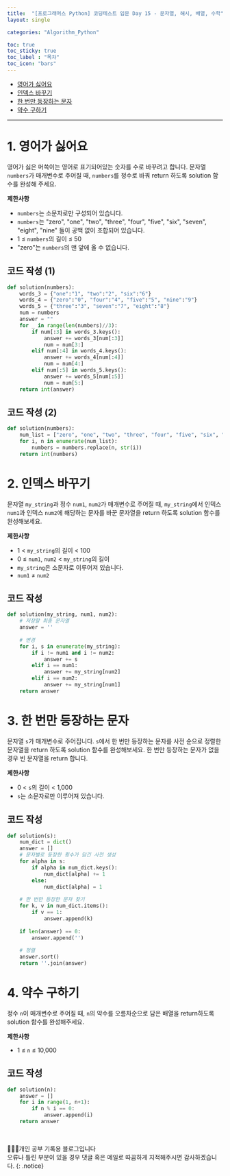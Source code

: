 ```yaml
---
title:  "[프로그래머스 Python] 코딩테스트 입문 Day 15 - 문자열, 해시, 배열, 수학"
layout: single

categories: "Algorithm_Python"

toc: true
toc_sticky: true
toc_label : "목차"
toc_icon: "bars"
---
```


- [영어가 싫어요](https://school.programmers.co.kr/learn/courses/30/lessons/120894)
- [인덱스 바꾸기](https://school.programmers.co.kr/learn/courses/30/lessons/120895)
- [한 번만 등장하는 문자](https://school.programmers.co.kr/learn/courses/30/lessons/120896)
- [약수 구하기](https://school.programmers.co.kr/learn/courses/30/lessons/120897)

***

# <span class="half_HL">1. 영어가 싫어요</span>
영어가 싫은 머쓱이는 영어로 표기되어있는 숫자를 수로 바꾸려고 합니다. 문자열 ```numbers```가 매개변수로 주어질 때, ```numbers```를 정수로 바꿔 return 하도록 solution 함수를 완성해 주세요.

**제한사항**
- ```numbers```는 소문자로만 구성되어 있습니다.
- ```numbers```는 "zero", "one", "two", "three", "four", "five", "six", "seven", "eight", "nine" 들이 공백 없이 조합되어 있습니다.
- 1 ≤ ```numbers```의 길이 ≤ 50
- "zero"는 ```numbers```의 맨 앞에 올 수 없습니다.

## 코드 작성 (1)
```python
def solution(numbers):
    words_3 = {"one":"1", "two":"2", "six":"6"}
    words_4 = {"zero":"0", "four":"4", "five":"5", "nine":"9"}
    words_5 = {"three":"3", "seven":"7", "eight":"8"}
    num = numbers
    answer = ""
    for _ in range(len(numbers)//3):
        if num[:3] in words_3.keys():
            answer += words_3[num[:3]]
            num = num[3:]
        elif num[:4] in words_4.keys():
            answer += words_4[num[:4]]
            num = num[4:]
        elif num[:5] in words_5.keys():
            answer += words_5[num[:5]]
            num = num[5:]    
    return int(answer)
```

## 코드 작성 (2)
```python
def solution(numbers):
    num_list = ["zero", "one", "two", "three", "four", "five", "six", "seven", "eight", "nine"]
    for i, n in enumerate(num_list):
        numbers = numbers.replace(n, str(i))
    return int(numbers)
```

# <span class="half_HL">2. 인덱스 바꾸기</span>
문자열 ```my_string```과 정수 ```num1```, ```num2```가 매개변수로 주어질 때, ```my_string```에서 인덱스 ```num1```과 인덱스 ```num2```에 해당하는 문자를 바꾼 문자열을 return 하도록 solution 함수를 완성해보세요.

**제한사항**
- 1 < ```my_string```의 길이 < 100
- 0 ≤ ```num1```, ```num2``` < ```my_string```의 길이
- ```my_string```은 소문자로 이루어져 있습니다.
- ```num1``` ≠ ```num2```

## 코드 작성
```python
def solution(my_string, num1, num2):
    # 저장할 최종 문자열 
    answer = ''
    
    # 변경
    for i, s in enumerate(my_string):
        if i != num1 and i != num2:
            answer += s
        elif i == num1:
            answer += my_string[num2]
        elif i == num2:
            answer += my_string[num1]
    return answer
```

# <span class="half_HL">3. 한 번만 등장하는 문자</span>
문자열 ```s```가 매개변수로 주어집니다. ```s```에서 한 번만 등장하는 문자를 사전 순으로 정렬한 문자열을 return 하도록 solution 함수를 완성해보세요. 한 번만 등장하는 문자가 없을 경우 빈 문자열을 return 합니다.

**제한사항**
- 0 < ```s```의 길이 < 1,000
- ```s```는 소문자로만 이루어져 있습니다.

## 코드 작성
```python
def solution(s):
    num_dict = dict()
    answer = []
    # 문자별로 등장한 횟수가 담긴 사전 생성
    for alpha in s:
        if alpha in num_dict.keys():
            num_dict[alpha] += 1
        else:
            num_dict[alpha] = 1
            
    # 한 번만 등장한 문자 찾기
    for k, v in num_dict.items():
        if v == 1:
            answer.append(k)
    
    if len(answer) == 0:
        answer.append('')
    
    # 정렬
    answer.sort()
    return ''.join(answer)
```

# <span class="half_HL">4. 약수 구하기</span>
정수 ```n```이 매개변수로 주어질 때, ```n```의 약수를 오름차순으로 담은 배열을 return하도록 solution 함수를 완성해주세요.

**제한사항**
- 1 ≤ ```n``` ≤ 10,000

## 코드 작성
```python
def solution(n):
    answer = []  
    for i in range(1, n+1):
        if n % i == 0:
            answer.append(i)
    return answer
```

<br>

👩🏻‍💻개인 공부 기록용 블로그입니다
<br>오류나 틀린 부분이 있을 경우 댓글 혹은 메일로 따끔하게 지적해주시면 감사하겠습니다.
{: .notice}